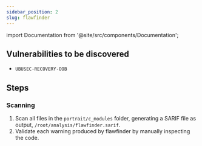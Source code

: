 ```yaml
---
sidebar_position: 2
slug: flawfinder
---
```


import Documentation from '@site/src/components/Documentation';

<Documentation software="flawfinder" link="https://github.com/david-a-wheeler/flawfinder#readme"/>

## Vulnerabilities to be discovered

- `UBUSEC-RECOVERY-OOB`

## Steps

### Scanning

1. Scan all files in the `portrait/c_modules` folder, generating a SARIF file as output, `/root/analysis/flawfinder.sarif`.
2. Validate each warning produced by flawfinder by manually inspecting the code.
